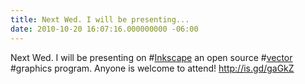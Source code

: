 ```yaml
---
title: Next Wed. I will be presenting...
date: 2010-10-20 16:07:16.000000000 -06:00
---
```

Next Wed. I will be presenting on #<a href="http://search.twitter.com/search?q=%23Inkscape" class="aktt_hashtag">Inkscape</a>  an open source #<a href="http://search.twitter.com/search?q=%23vector" class="aktt_hashtag">vector</a> #graphics program. Anyone is welcome to attend! <a href="http://is.gd/gaGkZ" rel="nofollow">http://is.gd/gaGkZ</a>
